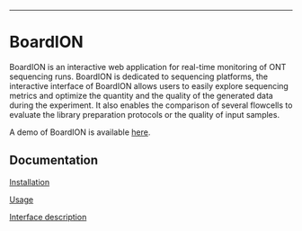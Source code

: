  ---
# BoardION

BoardION is an interactive web application for real-time monitoring of ONT sequencing runs. BoardION is dedicated to sequencing platforms, the interactive interface of BoardION allows users to easily explore sequencing metrics and optimize the quantity and the quality of the generated data during the experiment. It also enables the comparison of several flowcells to evaluate the library preparation protocols or the quality of input samples.

A demo of BoardION is available [here](www.genoscope.cns.fr/boardion/demo).

## Documentation

[Installation](docs/installation.md)

[Usage](docs/usage.md)

[Interface description](docs/ui.md)
